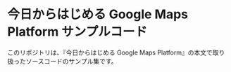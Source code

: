 # 今日からはじめる Google Maps Platform サンプルコード

このリポジトリは、『今日からはじめる Google Maps Platform』の本文で取り扱ったソースコードのサンプル集です。

